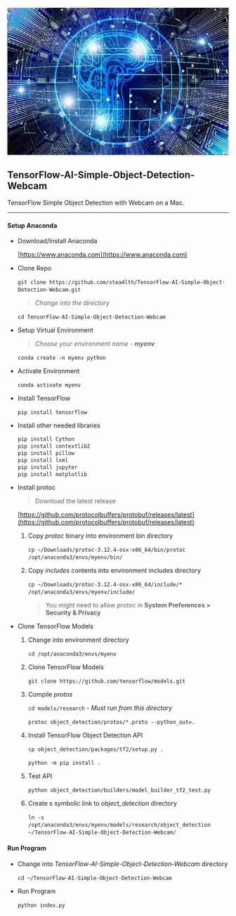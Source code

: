 ![TensorFlow-AI-Simple-Object-Detection-Webcam](./img/artificial-intelligence-3382507_640.jpg)

TensorFlow-AI-Simple-Object-Detection-Webcam
---
TensorFlow Simple Object Detection with Webcam on a Mac.

---

#### Setup Anaconda
  - Download/Install Anaconda
    
    [https://www.anaconda.com](https://www.anaconda.com)
  - Clone Repo
  
    `git clone https://github.com/stea4lth/TensorFlow-AI-Simple-Object-Detection-Webcam.git`
    
    > *Change into the directory*

    `cd TensorFlow-AI-Simple-Object-Detection-Webcam`                                                                                                          
                                                                                                                    
  - Setup Virtual Environment
    > *Choose your environment name - **myenv***

    `conda create -n myenv python`
  - Activate Environment
  
    `conda activate myenv`
    
  - Install TensorFlow
  
    `pip install tensorflow`
    
  - Install other needed libraries
      ```
    pip install Cython
    pip install contextlib2
    pip install pillow
    pip install lxml
    pip install jupyter
    pip install matplotlib
      ```
    
  - Install protoc
    > Download the latest release
    
    [https://github.com/protocolbuffers/protobuf/releases/latest](https://github.com/protocolbuffers/protobuf/releases/latest)
    
     1. Copy *protoc* binary into environment bin directory
     
        `cp ~/Downloads/protoc-3.12.4-osx-x86_64/bin/protoc /opt/anaconda3/envs/myenv/bin/`
     2. Copy *includes* contents into environment includes directory
        
        `cp ~/Downloads/protoc-3.12.4-osx-x86_64/include/* /opt/anaconda3/envs/myenv/include/`
        
        > You might need to allow *protoc* in **System Preferences > Security & Privacy**
        
  - Clone TensorFlow Models
    1. Change into environment directory
    
       `cd /opt/anaconda3/envs/myenv`
       
    2. Clone TensorFlow Models
    
       `git clone https://github.com/tensorflow/models.git`
              
    3. Compile *protos*
     
       `cd models/research` - *Must run from this directory*
       
       `protoc object_detection/protos/*.proto --python_out=.`
       
    4. Install TensorFlow Object Detection API
    
       `cp object_detection/packages/tf2/setup.py .`

       `python -m pip install .`
       
    5. Test API
        
       `python object_detection/builders/model_builder_tf2_test.py`
       
    6. Create s symbolic link to *object_detection* directory
    
       `ln -s /opt/anaconda3/envs/myenv/models/research/object_detection ~/TensorFlow-AI-Simple-Object-Detection-Webcam/`

#### Run Program
  - Change into *TensorFlow-AI-Simple-Object-Detection-Webcam* directory
  
    `cd ~/TensorFlow-AI-Simple-Object-Detection-Webcam`
  
  - Run Program
    
      `python index.py`
